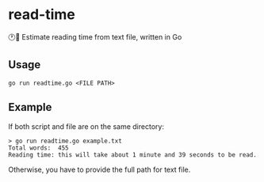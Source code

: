 # read-time

:clock1::book: Estimate reading time from text file, written in Go

## Usage 

`go run readtime.go <FILE PATH>`

## Example

If both script and file are on the same directory: 

```
> go run readtime.go example.txt
Total words:  455
Reading time: this will take about 1 minute and 39 seconds to be read.
```

Otherwise, you have to provide the full path for text file.
